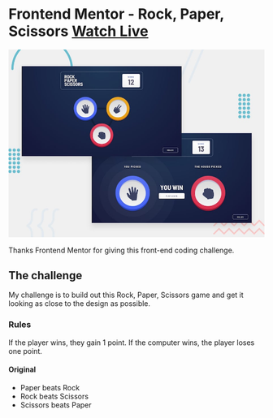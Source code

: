 # Frontend Mentor - Rock, Paper, Scissors [Watch Live](https://rock-paper-scissors-gamee.netlify.app/)

![Design preview for the Rock, Paper, Scissors coding challenge](./design/desktop-preview.jpg)


Thanks Frontend Mentor  for giving this front-end coding challenge.

## The challenge

My challenge is to build out this Rock, Paper, Scissors game and get it looking as close to the design as possible.

### Rules

If the player wins, they gain 1 point. If the computer wins, the player loses one point.

#### Original

- Paper beats Rock
- Rock beats Scissors
- Scissors beats Paper




